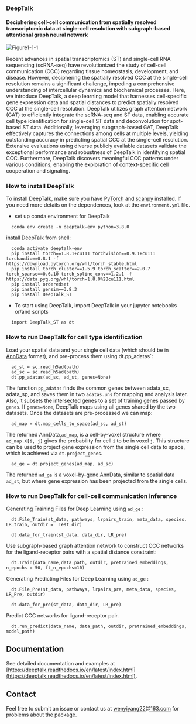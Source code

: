 ### **DeepTalk**

#### **Deciphering cell-cell communication from spatially resolved transcriptomic data at single-cell resolution with subgraph-based attentional graph neural network**


![Figure1-1-1](https://github.com/JiangBioLab/DeepTalk/assets/72069543/80649e9d-8c44-4b98-af39-2cafed58bb31)

Recent advances in spatial transcriptomics (ST) and single-cell RNA sequencing (scRNA-seq) have revolutionized the study of cell-cell communication (CCC) regarding tissue homeostasis, development, and disease. However, deciphering the spatially resolved CCC at the single-cell resolution remains a significant challenge, impeding a comprehensive understanding of intercellular dynamics and biochemical processes. Here, we introduce DeepTalk, a deep learning model that harnesses cell-specific gene expression data and spatial distances to predict spatially resolved CCC at the single-cell resolution. DeepTalk utilizes graph attention network (GAT) to efficiently integrate the scRNA-seq and ST data, enabling accurate cell type identification for single-cell ST data and deconvolution for spot-based ST data. Additionally, leveraging subgraph-based GAT, DeepTalk effectively captures the connections among cells at multiple levels, yielding outstanding accuracy in predicting spatial CCC at the single-cell resolution. Extensive evaluations using diverse publicly available datasets validate the exceptional performance and robustness of DeepTalk in identifying spatial CCC. Furthermore, DeepTalk discovers meaningful CCC patterns under various conditions, enabling the exploration of context-specific cell cooperation and signaling.

### How to install DeepTalk

To install DeepTalk, make sure you have [PyTorch](https://pytorch.org/) and [scanpy](https://scanpy.readthedocs.io/en/stable/) installed. If you need more details on the dependences, look at the `environment.yml` file.

- set up conda environment for DeepTalk

```
  conda env create -n deeptalk-env python=3.8.0
```

  install DeepTalk from shell:

```
  conda activate deeptalk-env
  pip install torch==1.8.1+cu111 torchvision==0.9.1+cu111 torchaudio==0.8.1 -f https://download.pytorch.org/whl/torch_stable.html
  pip install torch_cluster==1.5.9 torch_scatter==2.0.7 torch_sparse==0.6.10 torch_spline_conv==1.2.1 -f https://data.pyg.org/whl/torch-1.8.0%2Bcu111.html
  pip install orderedset
  pip install gensim==3.8.3
  pip install DeepTalk_ST
```

- To start using DeepTalk, import DeepTalk in your jupyter notebooks or/and scripts

```
  import DeepTalk_ST as dt
```

### How to run DeepTalk for cell type identification

Load your spatial data and your single cell data (which should be in [AnnData](https://anndata.readthedocs.io/en/latest/) format), and pre-process them using dt.pp_adatas`:

```
  ad_st = sc.read_h5ad(path)
  ad_sc = sc.read_h5ad(path)
  dt.pp_adatas(ad_sc, ad_st, genes=None)
```

The function `pp_adatas` finds the common genes between adata_sc, adata_sp, and saves them in two `adatas.uns` for mapping and analysis later. Also, it subsets the intersected genes to a set of training genes passed by `genes`. If `genes=None`, DeepTalk maps using all genes shared by the two datasets. Once the datasets are pre-processed we can map:

```
  ad_map = dt.map_cells_to_space(ad_sc, ad_st)
```

The returned AnnData,`ad_map`, is a cell-by-voxel structure where `ad_map.X[i, j]` gives the probability for cell `i` to be in voxel `j`. This structure can be used to project gene expression from the single cell data to space, which is achieved via `dt.project_genes`.

```
  ad_ge = dt.project_genes(ad_map, ad_sc)
```

The returned `ad_ge` is a voxel-by-gene AnnData, similar to spatial data `ad_st`, but where gene expression has been projected from the single cells. 

### How to run DeepTalk for cell-cell communication inference

Generating Training Files for Deep Learning using `ad_ge` :

```
  dt.File_Train(st_data, pathways, lrpairs_train, meta_data, species, LR_train, outdir =  Test_dir)
```
```
  dt.data_for_train(st_data, data_dir, LR_pre)
```

Use subgraph-based graph attention network to construct CCC networks for the ligand-receptor pairs with a spatial distance constraint:

```
  dt.Train(data_name,data_path, outdir, pretrained_embeddings, n_epochs = 50, ft_n_epochs=10)
```
Generating Predicting Files for Deep Learning using `ad_ge` :
```
  dt.File_Pre(st_data, pathways, lrpairs_pre, meta_data, species, LR_Pre, outdir)
```
```
  dt.data_for_pre(st_data, data_dir, LR_pre)
```
Predict CCC networks for ligand-receptor pair.
```
  dt.run_predict(data_name, data_path, outdir, pretrained_embeddings, model_path)
```

## Documentation

See detailed documentation and examples at [https://deeptalk.readthedocs.io/en/latest/index.html](https://deeptalk.readthedocs.io/en/latest/index.html).

## Contact

Feel free to submit an issue or contact us at [wenyiyang22@163.com](mailto:wenyiyang22@163.com) for problems about the package.
